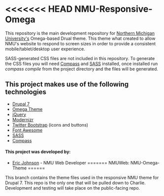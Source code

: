 <<<<<<< HEAD
NMU-Responsive-Omega
====================

This repository is the main development repository for [Northern Michigan University's](http://www.nmu.edu) Omega-based Drual theme.  This theme what created to allow NMU's website to respond to screen sizes in order to provide a consistent mobile/tablet/desktop user experience.

SASS-generated CSS files are not included in this repository.  To generate the CSS files you will need [Compass](http://compass-style.org/) and [SASS](http://sass-lang.com/) installed, once installed run *compass compile* from the project directory and the files will be generated.

This project makes use of the following technologies
----------------------------------------------------

  - [Drupal 7](http://www.drupal.org)
  - [Omega Theme](https://drupal.org/project/omega)
  - [jQuery](http://jquery.com/)
  - [Modernizr](http://modernizr.com/)
  - [Twitter Bootstrap](http://twitter.github.io/bootstrap/) (icons and buttons)
  - [Font Awesome](http://fortawesome.github.io/Font-Awesome/)
  - [SASS](http://sass-lang.com/)
  - [Compass](http://compass-style.org)

#### This project was developed by: ####
  - [Eric Johnson](mailto:ericjohn@nmu.edu) - NMU Web Developer
=======
NMUWeb: NMU-Omega-Theme
======

This branch contains the theme files used in the responsive NMU theme for Drupal 7.  This repo is the only one that will be pulled down to Charlie.  Development and testing will take place on the public-facing repo.

